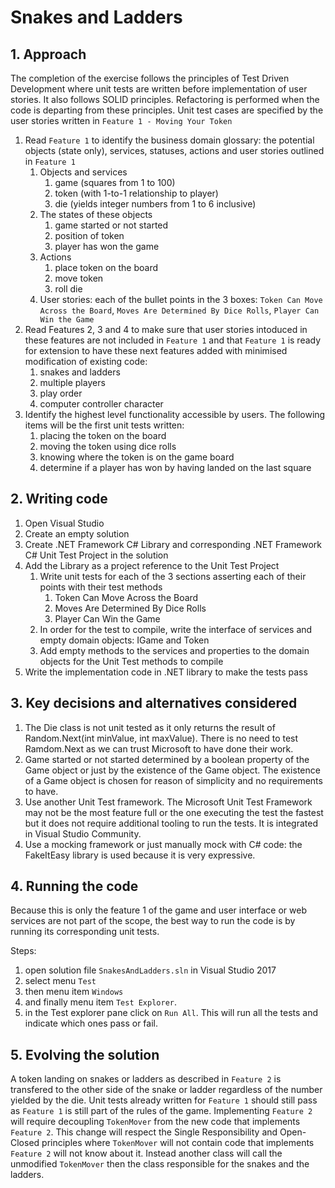 # Snakes and Ladders


## 1. Approach
The completion of the exercise follows the principles of Test Driven Development where unit tests are written before implementation of user stories. It also follows SOLID principles. Refactoring is performed when the code is departing from these principles. Unit test cases are specified by the user stories written in `Feature 1 - Moving Your Token`

1. Read `Feature 1` to identify the business domain glossary: the potential objects (state only), services, statuses, actions and user stories outlined in `Feature 1`
	1. Objects and services
		1. game (squares from 1 to 100)
		1. token (with 1-to-1 relationship to player)
        1. die (yields integer numbers from 1 to 6 inclusive)
	1. The states of these objects
	   1. game started or not started
	   1. position of token
       1. player has won the game
	1. Actions
	   1. place token on the board
	   1. move token
       1. roll die  
    1. User stories: each of the bullet points in the 3 boxes: `Token Can Move Across the Board`, `Moves Are Determined By Dice Rolls`, `Player Can Win the Game`
1. Read Features 2, 3 and 4 to make sure that user stories intoduced in these features are not included in `Feature 1` and that `Feature 1` is ready for extension to have these next features added with minimised modification of existing code: 
     1. snakes and ladders
     1. multiple players
     1. play order 
     1. computer controller character
1. Identify the highest level functionality accessible by users. The following items will be the first unit tests written: 
   1. placing the token on the board
   2. moving the token using dice rolls
   3. knowing where the token is on the game board
   4. determine if a player has won by having landed on the last square


## 2. Writing code

1. Open Visual Studio
1. Create an empty solution
1. Create .NET Framework C# Library and corresponding .NET Framework C# Unit Test Project in the solution
1. Add the Library as a project reference to the Unit Test Project
   1. Write unit tests for each of the 3 sections asserting each of their points with their test methods
      1. Token Can Move Across the Board
      1. Moves Are Determined By Dice Rolls
      1. Player Can Win the Game
   1. In order for the test to compile, write the interface of services and empty domain objects: IGame and Token
   1. Add empty methods to the services and properties to the domain objects for the Unit Test methods to compile      
1. Write the implementation code in .NET library to make the tests pass


## 3. Key decisions and alternatives considered
   1. The Die class is not unit tested as it only returns the result of Random.Next(int minValue, int maxValue). There is no need to test Ramdom.Next as we can trust Microsoft to have done their work.
   1. Game started or not started determined by a boolean property of the Game object or just by the existence of the Game object. The existence of a Game object is chosen for reason of simplicity and no requirements to have.
   1. Use another Unit Test framework. The Microsoft Unit Test Framework may not be the most feature full or the one executing the test the fastest but it does not require additional tooling to run the tests. It is integrated in Visual Studio Community.
   1. Use a mocking framework or just manually mock with C# code: the FakeItEasy library is used because it is very expressive.

 
## 4. Running the code
Because this is only the feature 1 of the game and user interface or web services are not part of the scope, the best way to run the code is by running its corresponding unit tests.

Steps: 
 1. open solution file `SnakesAndLadders.sln` in Visual Studio 2017
 1. select menu `Test` 
 1. then menu item `Windows` 
 1. and finally menu item `Test Explorer`. 
 1. in the Test explorer pane click on `Run All`. This will run all the tests and indicate which ones pass or fail.


## 5. Evolving the solution
A token landing on snakes or ladders as described in `Feature 2` is transfered to the other side of the snake or ladder regardless of the number yielded by the die. Unit tests already written for `Feature 1` should still pass as `Feature 1` is still part of the rules of the game. Implementing `Feature 2` will require decoupling `TokenMover` from the new code that implements `Feature 2`. This change will respect the Single Responsibility and Open-Closed principles where `TokenMover` will not contain code that implements `Feature 2` will not know about it. Instead another class will call the unmodified `TokenMover` then the class responsible for the snakes and the ladders.